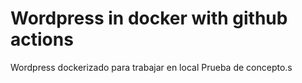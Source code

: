 # Wordpress in docker with  github actions
Wordpress dockerizado para trabajar en local
Prueba de concepto.s